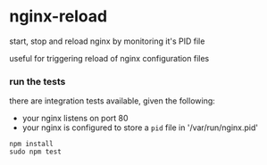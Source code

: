 # nginx-reload

start, stop and reload nginx by monitoring it's PID file

useful for triggering reload of nginx configuration files

### run the tests

there are integration tests available, given the following:

- your nginx listens on port 80
- your nginx is configured to store a `pid` file in '/var/run/nginx.pid'

```
npm install
sudo npm test
```
